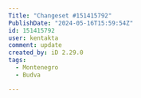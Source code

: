 ```yaml
---
Title: "Changeset #151415792"
PublishDate: "2024-05-16T15:59:54Z"
id: 151415792
user: kentakta
comment: update
created_by: iD 2.29.0
tags:
  - Montenegro
  - Budva

---
```

